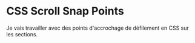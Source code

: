 # CSS Scroll Snap Points

Je vais travailler avec des points d'accrochage de défilement en CSS sur les sections.